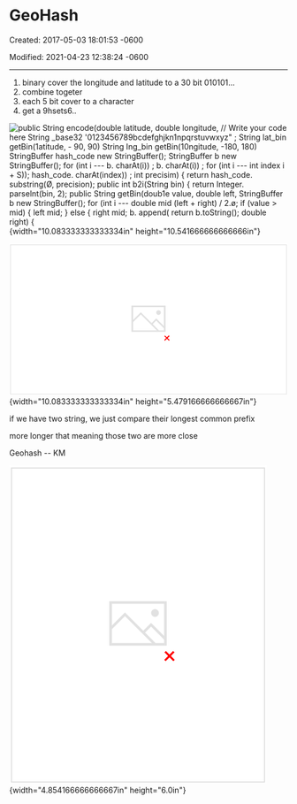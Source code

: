 # GeoHash

Created: 2017-05-03 18:01:53 -0600

Modified: 2021-04-23 12:38:24 -0600

---

1.  binary cover the longitude and latitude to a 30 bit 010101...
2.  combine togeter
3.  each 5 bit cover to a character
4.  get a 9hsets6..





![public String encode(double latitude, double longitude, // Write your code here String _base32 '0123456789bcdefghjkn1npqrstuvwxyz" ; String lat_bin getBin(1atitude, - 90, 90) String Ing_bin getBin(10ngitude, -180, 180) StringBuffer hash_code new StringBuffer(); StringBuffer b new StringBuffer(); for (int i --- b. charAt(i)) ; b. charAt(i)) ; for (int i --- int index i + S)); hash_code. charAt(index)) ; int precisim) { return hash_code. substring(Ø, precision); public int b2i(String bin) { return Integer. parselnt(bin, 2); public String getBin(doub1e value, double left, StringBuffer b new StringBuffer(); for (int i --- double mid (left + right) / 2.ø; if (value > mid) { left mid; } else { right mid; b. append( return b.toString(); double right) { ](../../media/Location-Service-Basic-GeoHash-image1.png){width="10.083333333333334in" height="10.541666666666666in"}



![](../../media/Location-Service-Basic-GeoHash-image2.png){width="10.083333333333334in" height="5.479166666666667in"}





if we have two string, we just compare their longest common prefix



more longer that meaning those two are more close



Geohash -- KM

![Allen Ning to Everyone km 1 *2500 2 ± 630 3 ± 78 4 ± 20 s ± 2.4 6 ± 0.61 7 ± 0.076 8 ± 0.019 9 ± 0.0024 10 ± 0.00060 11 ± 0.000074 ](../../media/Location-Service-Basic-GeoHash-image3.png){width="4.854166666666667in" height="6.0in"}





